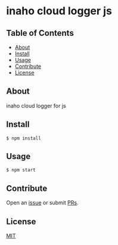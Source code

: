 # inaho cloud logger js

## Table of Contents

* [About](#about)
* [Install](#install)
* [Usage](#usage)
* [Contribute](#contribute)
* [License](#license)

## About

inaho cloud logger for js

## Install

```shell
$ npm install
```

## Usage

```shell
$ npm start
```

## Contribute

Open an [issue](https://github.com/teaminaho/inaho-cloud-logger-js/issues/new) or submit [PRs](https://github.com/teaminaho/inaho-cloud-logger-js/pulls).

## License

[MIT](LICENSE)
